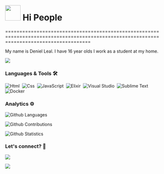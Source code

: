 
<h1><img src="https://cdn.betterttv.net/emote/5b5217dd379b93298eb05e13/3x" width="50"/> Hi People</h1>
==========================================================================================================================================


My name is Deniel Leal. I have 16 year olds I work as a student at my home.

![](http://estruyf-github.azurewebsites.net/api/VisitorHit?user=deniel-leal&repo=deniel-leal&countColorcountColor)

### Languages & Tools 🛠  
![Html](https://img.shields.io/badge/-Html-05122A?style=flat&color=green)&nbsp;
![Css](https://img.shields.io/badge/-Css-05122A?style=flat&color=green)&nbsp;
![JavaScript](https://img.shields.io/badge/-JavaScript-05122A?style=flat&color=green)&nbsp;
![Elixir](https://img.shields.io/badge/-Elixir-06122A?style=flat&color=green)&nbsp;
![Visual Studio](https://img.shields.io/badge/-VisualStudio-05122A?style=flat&color=gray)&nbsp;
![Sublime Text](https://img.shields.io/badge/-SublimeText-05122A?style=flat&color=gray)&nbsp;  
![Docker](https://img.shields.io/badge/-Docker-06122A?style=flat&color=blue)&nbsp;  


### Analytics ⚙️

![Github Languages](https://github-readme-stats.vercel.app/api/top-langs/?username=denielleal&layout=compact&count_private=true)

![Github Contributions](https://github-readme-streak-stats.herokuapp.com/?user=denielleal&hide_border=true)

![Github Statistics](https://github-readme-stats.vercel.app/api/?username=denielleal&count_private=true&show_icons=true)

### Let's connect? 🤝

<p align="left">

<a href="https://twitter.com/oWumb"><img src="https://img.shields.io/badge/-Twitter-%231DA1F2?style=flat&logo=twitter&logoColor=white"/></a>

<a href="https://www.instagram.com/deniel.brandao/"><img src="https://img.shields.io/badge/-Instagram-E4405F?style=flat&logo=instagram&logoColor=white"/></a>

</p>
